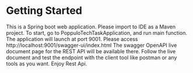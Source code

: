 # Getting Started

This is a Spring boot web application. Please import to IDE as a Maven project.
To start, go to PoppuloTechTaskApplication, and run main function.
The application will launch at port 9001.
Please access http://localhost:9001/swagger-ui/index.html 
The swagger OpenAPI live document page for the REST API will be available there.
Follow the live document and test the endpoint with the client tool like postman or any tools as you want.
Enjoy Rest Api.